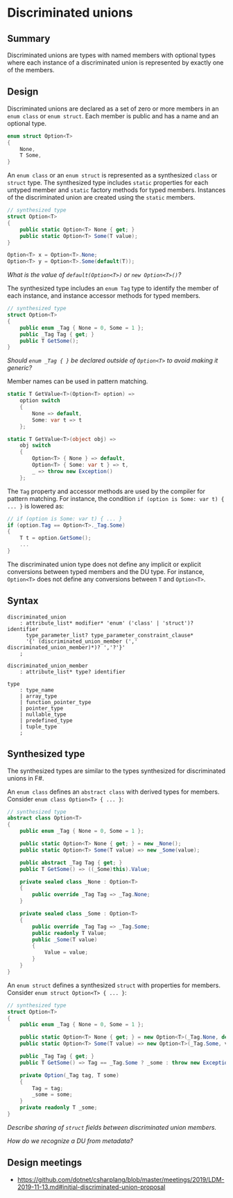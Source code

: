 # Discriminated unions

## Summary

Discriminated unions are types with named members with optional types where each instance of a discriminated union is represented by exactly one of the members.

## Design
Discriminated unions are declared as a set of zero or more members in an `enum class` or `enum struct`.
Each member is public and has a name and an optional type.
```C#
enum struct Option<T>
{
    None,
    T Some,
}
```

An `enum class` or an `enum struct` is represented as a synthesized `class` or `struct` type.
The synthesized type includes `static` properties for each untyped member and `static` factory methods for typed members.
Instances of the discriminated union are created using the `static` members.
```C#
// synthesized type
struct Option<T>
{
    public static Option<T> None { get; }
    public static Option<T> Some(T value);
}

Option<T> x = Option<T>.None;
Option<T> y = Option<T>.Some(default(T));
```

_What is the value of `default(Option<T>)` or `new Option<T>()`?_

The synthesized type includes an `enum Tag` type to identify the member of each instance, and instance accessor methods for typed members.
```C#
// synthesized type
struct Option<T>
{
    public enum _Tag { None = 0, Some = 1 };
    public _Tag Tag { get; }
    public T GetSome();
}
```
_Should `enum _Tag { }` be declared outside of `Option<T>` to avoid making it generic?_

Member names can be used in pattern matching.
```C#
static T GetValue<T>(Option<T> option) =>
    option switch
    {
        None => default,
        Some: var t => t
    };

static T GetValue<T>(object obj) =>
    obj switch
    {
        Option<T> { None } => default,
        Option<T> { Some: var t } => t,
        _ => throw new Exception()
    };
```

The `Tag` property and accessor methods are used by the compiler for pattern matching. For instance, the condition `if (option is Some: var t) { ... }` is lowered as:
```C#
// if (option is Some: var t) { ... }
if (option.Tag == Option<T>._Tag.Some)
{
    T t = option.GetSome();
    ...
}
```

The discriminated union type does not define any implicit or explicit conversions between typed members and the DU type. For instance, `Option<T>` does not define any conversions between `T` and `Option<T>`. 

## Syntax
```antlr
discriminated_union
    : attribute_list* modifier* 'enum' ('class' | 'struct')? identifier
      type_parameter_list? type_parameter_constraint_clause*
      '{' (discriminated_union_member (',' discriminated_union_member)*)? ','?'}'
    ;

discriminated_union_member
    : attribute_list* type? identifier

type
    : type_name
    | array_type
    | function_pointer_type
    | pointer_type
    | nullable_type
    | predefined_type
    | tuple_type
    ;
```

## Synthesized type
The synthesized types are similar to the types synthesized for discriminated unions in F#.

An `enum class` defines an `abstract class` with derived types for members. Consider `enum class Option<T> { ... }`:
```C#
// synthesized type
abstract class Option<T>
{
    public enum _Tag { None = 0, Some = 1 };

    public static Option<T> None { get; } = new _None();
    public static Option<T> Some(T value) => new _Some(value);

    public abstract _Tag Tag { get; }
    public T GetSome() => ((_Some)this).Value;

    private sealed class _None : Option<T>
    {
        public override _Tag Tag => _Tag.None;
    }

    private sealed class _Some : Option<T>
    {
        public override _Tag Tag => _Tag.Some;
        public readonly T Value;
        public _Some(T value)
        {
            Value = value;
        }
    }
}
```

An `enum struct` defines a synthesized `struct` with properties for members. Consider `enum struct Option<T> { ... }`:
```C#
// synthesized type
struct Option<T>
{
    public enum _Tag { None = 0, Some = 1 };

    public static Option<T> None { get; } = new Option<T>(_Tag.None, default);
    public static Option<T> Some(T value) => new Option<T>(_Tag.Some, value);

    public _Tag Tag { get; }
    public T GetSome() => Tag == _Tag.Some ? _some : throw new Exception();

    private Option(_Tag tag, T some)
    {
        Tag = tag;
        _some = some;
    }
    private readonly T _some;
}
```

_Describe sharing of `struct` fields between discriminated union members._

_How do we recognize a DU from metadata?_

## Design meetings

- https://github.com/dotnet/csharplang/blob/master/meetings/2019/LDM-2019-11-13.md#initial-discriminated-union-proposal
